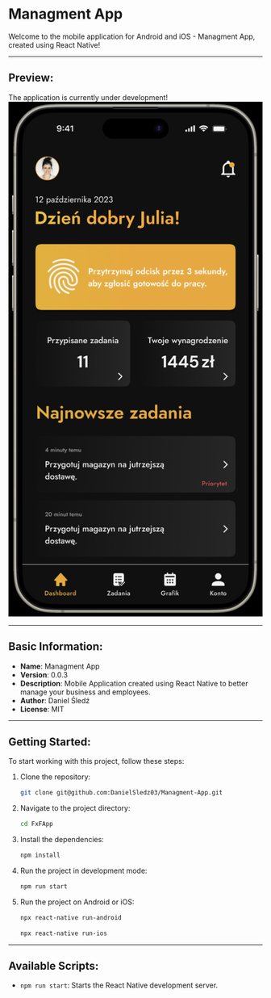 # Managment App

Welcome to the mobile application for Android and iOS - Managment App, created using React Native!

---

## Preview:

The application is currently under development!
![Main Screen](https://github.com/DanielSledz03/Managment-App/blob/main/src/assets/main.png)

---

## Basic Information:

- **Name**: Managment App
- **Version**: 0.0.3
- **Description**: Mobile Application created using React Native to better manage your business and employees.
- **Author**: Daniel Śledź
- **License**: MIT

---

## Getting Started:

To start working with this project, follow these steps:

1. Clone the repository:
   ```bash
   git clone git@github.com:DanielSledz03/Managment-App.git
   ```
2. Navigate to the project directory:
   ```bash
   cd FxFApp
   ```
3. Install the dependencies:
   ```bash
   npm install
   ```
4. Run the project in development mode:
   ```bash
   npm run start
   ```
5. Run the project on Android or iOS:
   ```bash
   npx react-native run-android
   ```
   ```bash
   npx react-native run-ios
   ```

---

## Available Scripts:

- `npm run start`: Starts the React Native development server.
